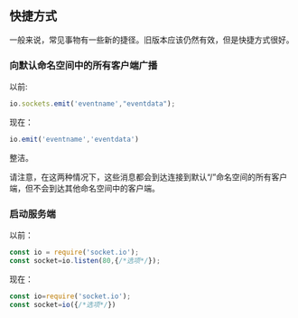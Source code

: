 ## 快捷方式

一般来说，常见事物有一些新的捷径。旧版本应该仍然有效，但是快捷方式很好。

### 向默认命名空间中的所有客户端广播

以前:

```js
io.sockets.emit('eventname',"eventdata");
```
现在：

```js
io.emit('eventname','eventdata')
```

整洁。

请注意，在这两种情况下，这些消息都会到达连接到默认“/”命名空间的所有客户端，但不会到达其他命名空间中的客户端。

### 启动服务端

以前：

```js
const io = require('socket.io');
const socket=io.listen(80,{/*选项*/});

```

现在：

```js
const io=require('socket.io');
const socket=io({/*选项*/})
````
